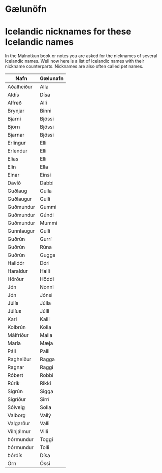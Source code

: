 # Gælunöfn
# Icelandic nicknames for these Icelandic names

In the Málnotkun book or notes you are asked for the nicknames of several
Icelandic names. Well now here is a list of Icelandic names with their
nickname counterparts. Nicknames are also often called pet names.

| Nafn | Gælunafn |
| --- | --- |
| Aðalheiður | Alla |
| Aldís | Dísa |
| Alfreð | Alli |
| Brynjar | Binni |
| Bjarni | Bjössi|
| Björn | Bjössi|
| Bjarnar | Bjössi|
| Erlingur | Elli |
| Erlendur | Elli |
| Elías | Elli |
| Elín | Ella |
| Einar | Einsi |
| Davíð | Dabbi |
| Guðlaug | Gulla |
| Guðlaugur | Gulli |
| Guðmundur | Gummi |
| Guðmundur | Gúndi |
| Guðmundur | Mummi |
| Gunnlaugur | Gulli |
| Guðrún | Gurrí |
| Guðrún | Rúna |
| Guðrún | Gugga |
| Halldór | Dóri |
| Haraldur | Halli |
| Hörður | Höddi |
| Jón | Nonni |
| Jón | Jónsi |
| Júlía | Júlla |
| Júlíus | Júlli |
| Karl | Kalli |
| Kolbrún | Kolla |
| Málfriður | Malla |
| María | Mæja |
| Páll | Palli |
| Ragheiður | Ragga |
| Ragnar | Raggi | 
| Róbert | Robbi |
| Rúrik  | Rikki |
| Sigrún | Sigga |
| Sigríður | Sirrí |
| Sólveig | Solla |
| Valborg | Vallý |
| Valgarður | Valli |
| Vilhjálmur | Villi |
| Þórmundur | Toggi |
| Þórmundur | Tolli |
| Þórdís | Dísa |
| Örn | Össi |
